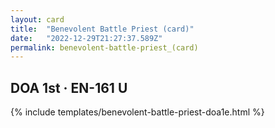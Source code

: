 ```yaml
---
layout: card
title:  "Benevolent Battle Priest (card)"
date:   "2022-12-29T21:27:37.589Z"
permalink: benevolent-battle-priest_(card)
---
```


## DOA 1st &middot; EN-161 U

{% include templates/benevolent-battle-priest-doa1e.html %}
